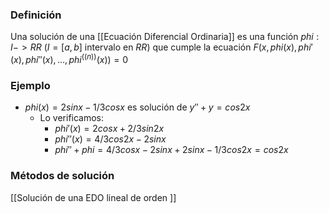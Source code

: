 ### Definición
Una solución de una [[Ecuación Diferencial Ordinaria]] es una función $phi : I -> RR$ ($I = [a,b]$ intervalo en $RR$) que cumple la ecuación $F(x, phi(x), phi'(x), phi''(x),...,phi^((n))(x))=0$ 

### Ejemplo
- $phi(x)=2sinx-1/3cosx$ es solución de $y''+y=cos2x$ 
	- Lo verificamos:
		- $phi'(x) = 2cosx+2/3sin2x$
		- $phi''(x)=4/3cos2x-2sinx$
		- $phi''+phi=4/3cosx-2sinx+2sinx-1/3cos2x = cos2x$

### Métodos de solución
[[Solución de una EDO lineal de orden ]]
